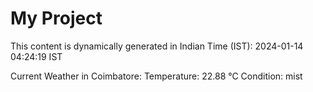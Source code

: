 # My Project

This content is dynamically generated in Indian Time (IST): 2024-01-14 04:24:19 IST


Current Weather in Coimbatore:
Temperature: 22.88 °C
Condition: mist
